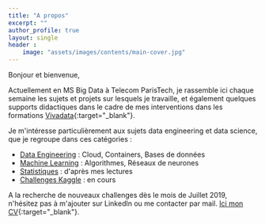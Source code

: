 ```yaml
---
title: "A propos"
excerpt: ""
author_profile: true
layout: single
header :
    image: "assets/images/contents/main-cover.jpg"
---
```


Bonjour et bienvenue,

Actuellement en MS Big Data à Telecom ParisTech, je rassemble ici chaque semaine les sujets et projets sur lesquels je travaille, et également quelques supports didactiques dans le cadre de mes interventions dans les formations [Vivadata](https://vivadata.org){:target="_blank"}.

Je m'intéresse particulièrement aux sujets data engineering et data science, que je regroupe dans ces catégories :
- [Data Engineering](https://alexpeterbec.github.io/engnr/) : Cloud, Containers, Bases de données
- [Machine Learning](https://alexpeterbec.github.io/ml/) : Algorithmes, Réseaux de neurones
- [Statistiques](https://alexpeterbec.github.io/st/) : d'après mes lectures
- [Challenges Kaggle](https://alexpeterbec.github.io/kaggle/) : en cours

A la recherche de nouveaux challenges dès le mois de Juillet 2019, n'hésitez pas à m'ajouter sur LinkedIn ou me contacter par mail. [Ici  mon CV](https://alexpeterbec.github.io/assets/docs/CV-Alexandre-Bec.pdf){:target="_blank"}.